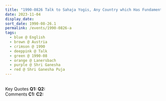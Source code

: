 ```yaml
---
title: "1990-0826 Talk to Sahaja Yogis, Any Country which Has Fundamentalism Behind It Will Have to Go Down in this Modern Times, before Śhrī Gaṇeśha Pūjā, Lanersbach, Austria"
date: 2023-11-04
display_date: 
sort_date: 1990-08-26.1
permalink: /events/1990-0826-a
tags:
  - blue @ English
  - brown @ Austria
  - crimson @ 1990
  - deeppink @ Talk
  - green @ 1990-08
  - orange @ Lanersbach
  - purple @ Shri Ganesha
  - red @ Shri Ganesha Puja
---
```


<br>

<wave-list>
  <list-title color="DarkSeaGreen" width="55">Key Quotes</list-title>
  <list-item color="BlanchedAlmond" width="280"><b>Q1:</b> <i></i></list-item>
  <list-item color="Lavender" width="280"><b>Q2:</b> <i></i></list-item>
</wave-list>

<br>

<wave-list>
  <list-title color="DarkSeaGreen" width="55">Comments</list-title>
  <list-item color="BlanchedAlmond" width="280"><b>C1:</b> <i></i></list-item>
  <list-item color="Lavender" width="280"><b>C2:</b> <i></i></list-item>
</wave-list>